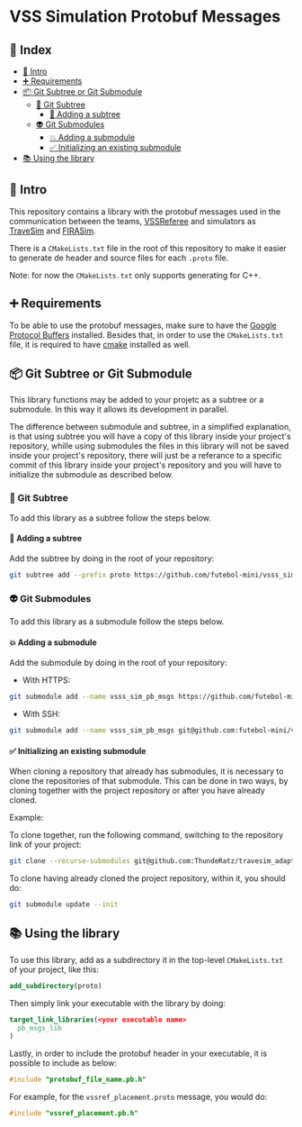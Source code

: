 # VSS Simulation Protobuf Messages

## 📜 Index <!-- omit in toc -->

- [🎉 Intro](#-intro)
- [➕ Requirements](#-requirements)
- [📦 Git Subtree or Git Submodule](#-git-subtree-or-git-submodule)
  - [🌲 Git Subtree](#-git-subtree)
    - [🌱 Adding a subtree](#-adding-a-subtree)
  - [👽️ Git Submodules](#️-git-submodules)
    - [💥 Adding a submodule](#-adding-a-submodule)
    - [✅ Initializing an existing submodule](#-initializing-an-existing-submodule)
- [📚 Using the library](#-using-the-library)

## 🎉 Intro

This repository contains a library with the protobuf messages used in the communication between the teams, [VSSReferee](https://github.com/futebol-mini/VSSReferee) and simulators as [TraveSim](https://github.com/futebol-mini/travesim) and [FIRASim](https://github.com/futebol-mini/FIRASim).

There is a `CMakeLists.txt` file in the root of this repository to make it easier to generate de header and source files for each `.proto` file.

Note: for now the `CMakeLists.txt` only supports generating for C++.

## ➕ Requirements

To be able to use the protobuf messages, make sure to have the [Google Protocol Buffers](https://github.com/protocolbuffers/protobuf) installed. Besides that, in order to use the `CMakeLists.txt` file, it is required to have [cmake](https://snapcraft.io/cmake) installed as well.

## 📦 Git Subtree or Git Submodule

This library functions may be added to your projetc as a subtree or a submodule. In this way it allows its development in parallel.

The difference between submodule and subtree, in a simplified explanation, is that using subtree you will have a copy of this library inside your project's repository, whille using submodules the files in this library will not be saved inside your project's repository, there will just be a referance to a specific commit of this library inside your project's repository and you will have to initialize the submodule as described below.

### 🌲 Git Subtree

To add this library as a subtree follow the steps below.

#### 🌱 Adding a subtree

Add the subtree by doing in the root of your repository:

```bash
git subtree add --prefix proto https://github.com/futebol-mini/vsss_sim_pb_msgs.git main --squash
```

### 👽️ Git Submodules

To add this library as a submodule follow the steps below.

#### 💥 Adding a submodule

Add the submodule by doing in the root of your repository:

* With HTTPS:
```bash
git submodule add --name vsss_sim_pb_msgs https://github.com/futebol-mini/VSSSProto.git proto
```

* With SSH:
```bash
git submodule add --name vsss_sim_pb_msgs git@github.com:futebol-mini/vsss_sim_pb_msgs.git proto
```

#### ✅ Initializing an existing submodule

When cloning a repository that already has submodules, it is necessary to clone the repositories of that submodule. This can be done in two ways, by cloning together with the project repository or after you have already cloned.

Example:

To clone together, run the following command, switching to the repository link of your project:

```bash
git clone --recurse-submodules git@github.com:ThundeRatz/travesim_adapters.git
```

To clone having already cloned the project repository, within it, you should do:

```bash
git submodule update --init
```

## 📚 Using the library

To use this library, add as a subdirectory it in the top-level `CMakeLists.txt` of your project, like this:

```cmake
add_subdirectory(proto)
```

Then simply link your executable with the library by doing:

```cmake
target_link_libraries(<your executable name>
  pb_msgs_lib
)
```

Lastly, in order to include the protobuf header in your executable, it is possible to include as below:

```cpp
#include "protobuf_file_name.pb.h"
```

For example, for the `vssref_placement.proto` message, you would do:

```cpp
#include "vssref_placement.pb.h"
```
